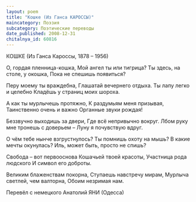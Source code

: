 ```yaml
---
layout: poem
title: "Кошке (Из Ганса КАРОССЫ)"
maincategory: Поэзия
subcategory: Поэтические переводы
date_published: 2008-12-31
chitalnya_id: 60816
---
```




КОШКЕ  (Из Ганса  Кароссы, 1878 – 1956)

О, гордая пленница-кошка,
Мой ангел ты или тигрица?
Ты здесь, на столе, у окошка,
Пока не спешишь появиться?

Перу моему ты враждебна,
Глашатай вечернего отдыха.
Ты лапу легко и целебно
Кладёшь у страниц моих шороха.

А как ты  мурлычешь протяжно,
К раздумьям меня призывая,
Таинственно очень и важно
Органные звуки рождая!

Беззвучно выходишь за двери,
Где всё непривычно вокруг.
Лбом руку мне тронешь с доверьем –
Луну я почувствую вдруг.

О чём тебе нынче взгрустнулось?
Ты помнишь охоту на мышь?
В какие мечты окунулась?
Иль, может быть, просто не спишь?

Свобода – вот первооснова
Кошачьей твоей красоты,
Участница рода людского
И символ его доброты.

Великим блаженствам покорна,
Ступаешь навстречу мирам, 
Мурлыча светлей, чем валторна,
Обоим незримая нам.

Перевёл с немецкого Анатолий ЯНИ (Одесса)






